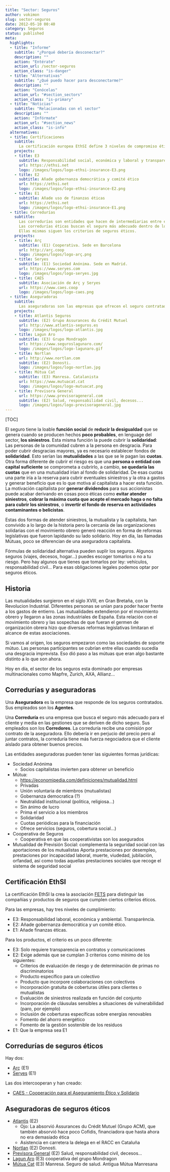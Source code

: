 ```yaml
---
title: "Sector: Seguros"
author: vokimon
slug: sector-seguros
date: 2012-05-10 00:40
category: Seguros
status: published
meta:
  highlights:
  - title: "Informe"
    subtitle: "¿Porqué debería desconectar?"
    description: ""
    action: "Entérate"
    action_url: /sector-seguros
    action_class: "is-danger"
  - title: "Alternativas"
    subtitle: "¿Qué puedo hacer para desconectarme?"
    description: ""
    action: "Conócelas"
    action_url: "#section_sectors"
    action_class: "is-primary"
  - title: "Noticias"
    subtitle: "Relacionadas con el sector"
    description: ""
    action: "Infórmate"
    action_url: "#section_news"
    action_class: "is-info"
  alternatives:
  - title: Certificaciones
    subtitle:
      La certificación europea EthSI define 3 niveles de compromiso ético en los seguros.
    projects:
    - title: E3
      subtitle: Responsabilidad social, económica y laboral y transparencia.
      url: https://ethsi.net
      logo: /images/logos/logo-ethsi-insurance-E3.png
    - title: E2
      subtitle: Añade gobernanza democrática y comité ético
      url: https://ethsi.net
      logo: /images/logos/logo-ethsi-insurance-E2.png
    - title: E1
      subtitle: Añade uso de finanzas éticas
      url: https://ethsi.net
      logo: /images/logos/logo-ethsi-insurance-E1.png
  - title: Corredurías
    subtitle:
      Las corredurías son entidades que hacen de intermediarias entre el asegurado y la compañía.
      Las corredurías éticas buscan el seguro más adecuado dentro de los seguros éticos.
      Ellas mismas siguen los criterios de seguros éticos.
    projects:
    - title: Arç
      subtitle: (E1) Cooperativa. Sede en Barcelona
      url: http://arç.coop
      logo: /images/logos/logo-arç.png
    - title: Seryes
      subtitle: (E1) Sociedad Anónima. Sede en Madrid.
      url: https://www.seryes.com
      logo: /images/logos/logo-seryes.jpg
    - title: CAES
      subtitle: Asociación de Arç y Seryes
      url: https://www.caes.coop
      logo: /images/logos/logo-caes.png
  - title: Aseguradoras
    subtitle:
      Las aseguradoras son las empresas que ofrecen el seguro contratado
    projects:
    - title: Atlantis Seguros
      subtitle: (E2) Grupo Assurances du Crédit Mutuel
      url: http://www.atlantis-seguros.es
      logo: /images/logos/logo-atlantis.jpg
    - title: Lagun Aro
      subtitle: (E3) Grupo Mondragón
      url: https://www.seguroslagunaro.com/
      logo: /images/logos/logo-lagunaro.gif
    - title: Nortlan
      url: http://www.nortlan.com
      subtitle: (E2) Donosti.
      logo: /images/logos/logo-nortlan.jpg
    - title: Mútua Cat
      subtitle: (E3) Manresa. Catalanista
      url: https://www.mutuacat.cat
      logo: /images/logos/logo-mutuacat.png
    - title: Previsora General
      url: https://www.previsorageneral.com
      subtitle: (E2) Salud, responsabilidad civil, decesos...
      logo: /images/logos/logo-previsorageneral.jpg
---
```


[TOC]

El seguro tiene la loable **función social** de **reducir la desigualdad**
que se genera cuando se producen hechos **poco probables**,
en lenguage del sector, **los siniestros**.
Esta misma función la puede cubrir la **solidaridad**:
Las personas de la comunidad cubren a la persona en desgracia.
Para poder cubrir desgracias mayores,
ya es necesario establecer fondos de **solidaridad**.
Esto serían las **mutualidades** a las que se le pagan las **cuotas**.
Otra forma diferente de cubrir el riesgo es que una **persona o entidad con capital suficiente**
se comprometa a cubrirlo, a cambio, **se quedaría las cuotas** que en una mutualidad irían al fondo de solidaridad.
De esas cuotas una parte iría a la reserva para cubrir eventuales siniestros
y la otra a gastos y generar beneficio que es lo que motiva al capitalista a hacer esta función.
La motivación capitalista por **generar dividendos** para sus accionistas
puede acabar derivando en cosas poco éticas como
**evitar atender siniestros**,
**cobrar la máxima cuota que acepte el mercado haga o no falta para cubrir los siniestros**,
o **invertir el fondo de reserva en actividades contaminantes o belicistas**.

Estas dos formas de atender siniestros, la mutualista y la capitalista,
han convivido a lo largo de la historia
pero la cercanía de las organizaciones solidarias con el movimiento obrero
generó reacción en forma de reformas legislativas que fueron lapidando su lado solidario.
Hoy en día, las llamadas Mútuas, poco se diferencian de una aseguradora capitalista.

Fórmulas de solidaridad alternativa pueden suplir los seguros.
Algunos seguros (viajes, decesos, hogar...) puedes escoger tomarlos o no a tu riesgo.
Pero hay algunos que tienes que tomarlos por ley: vehículos, responsabilidad civil...
Para esas obligaciones legales podemos optar por seguros éticos.

## Historia

Las mutualidades surgieron en el siglo XVIII, en Gran Bretaña,
con la Revolucion Industrial.
Diferentes personas se unían para poder hacer frente a los gastos de entierro.
Las mutualidades extendieron por el movimiento obrero
y llegaron a las zonas industriales de España.
Esta relación con el movimiento obrero y las sospechas de que fueran el germen de organización obrera
hizo que diversas reformas legislativas limitaran el alcance de estas asociaciones.

Si vamos al origen, los seguros empezaron como las sociedades de soporte mútuo.
Las personas participantes se cubrían entre ellas cuando sucedía una desgracia imprevista.
Eso dió paso a las mútuas que eran algo bastante distinto a lo que son ahora.

Hoy en día, el sector de los seguros esta dominado por empresas multinacionales como
Mapfre, Zurich, AXA, Allianz...




## Corredurías y aseguradoras

Una **Aseguradora** es la empresa que responde de los seguros contratados.
Sus empleados son los **Agentes**.

Una **Correduría** es una empresa que busca el seguro más adecuado para el cliente
y media en las gestiones que se deriven de dicho seguro.
Sus empleados son los **Corredores**.
La correduría recibe una comisión por contrato de la aseguradora.
Ello debería ir en perjucio del precio pero
al juntar contratos, la correduría tiene más fuerza negociadora
que el cliente aislado para obtener buenos precios.

Las entidades aseguradoras pueden tener las siguientes formas jurídicas:

- Sociedad Anónima
	- Socios capitalistas invierten para obtener un beneficio
- Mútua: 
	- https://economipedia.com/definiciones/mutualidad.html
	- Privadas
	- Unión voluntaria de miembros (mutualistas)
	- Gobernanza democratica (?)
	- Neutralidad institucional (politica, religiosa...)
	- Sin ánimo de lucro
	- Prima el servicio a los miembros
	- Solidaridad
	- Cuotas periódicas para la financiación
	- Ofrece servicios (seguros, cobertura social...)
- Cooperativa de Seguros
	- Cooperativa en que las cooperativistas son los asegurados
- Mutualidad de Previsión Social: complementa la seguridad social con las aportaciones de los mutualistas
	 Aporta prestaciones por desempleo, prestaciones por incapacidad laboral, muerte, viudedad, jubilación, orfandad, así como todas aquellas prestaciones sociales que recoge el sistema de seguridad social





## Certificación EthSI

La certificación EthSI la crea la asociación [FETS](https://fets.org/)
para distinguir las compañías y productos de seguros que cumplen ciertos criterios éticos.

Para las empresas, hay tres niveles de cumplimiento:

- E3: Responsabilidad laboral, económica y ambiental. Transparència.
- E2: Añade gobernanza democrática y un comité ético.
- E1: Añade finanzas éticas.

Para los productos, el criterio es un poco diferente:

- E3: Solo requiere transparencia en contratos y comunicaciones
- E2: Exige además que se cumplan 3 criterios como mínimo de los siguientes:
	- Criterios de evaluación de riesgo y de determinación de primas no discriminatorios
	- Producto específico para un colectivo
	- Producto que incorpore colaboraciones con colectivos
	- Incorporación gratuita de coberturas útiles para clientes o mutualistas
	- Evaluación de siniestros realizada en función del conjunto
	- Incorporación de cláusulas sensibles a situaciones de vulnerabilidad (paro, por ejemplo)
	- Inclusión de coberturas específicas sobre energías renovables
	- Fomento del ahorro energético
	- Fomento de la gestión sostenible de los residuos
- E1: Que la empresa sea E1

## Corredurías de seguros éticos

Hay dos:

- [Arç](http://www.arccoop.coop) (E1)
- [Seryes](https://www.seryes.com) (E1)

Las dos intercooperan y han creado:

- [CAES - Cooperación para el Aseguramiento Ético y Solidario](https://caes.coop)

## Aseguradoras de seguros éticos

- [Atlantis](http://www.atlantis-seguros.es) (E2)
	- Ojo: La absorvió Assurances du Crédit Mutuel (Grupo ACM), que también absorvió hace poco Cofidis, financiadora que hasta ahora no era demasiado ética
	- Asistencia en carretera la delega en el RACC en Cataluña
- [Nortlan](http://www.nortlan.com/) (E2) Donosti.
- [Previsora General](https://www.previsorageneral.com) (E2) Salud, responsabilidad civil, decesos...
- [Lagun Aro](https://www.seguroslagunaro.com/) (E3) cooperativa del grupo Mondragon
- [Mútua Cat](https://www.mutuacat.cat) (E3) Manresa. Seguro de salud. Antigua Mútua Manresana







 
